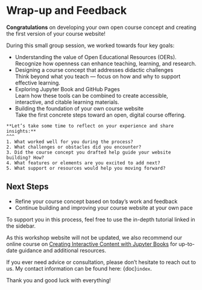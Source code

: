# Wrap-up and Feedback

**Congratulations** on developing your own open course concept and creating the first version of your course website!

During this small group session, we worked towards four key goals:

- Understanding the value of Open Educational Resources (OERs). 
Recognize how openness can enhance teaching, learning, and research.
- Designing a course concept that addresses didactic challenges  
Think beyond what you teach — focus on how and why to support effective learning.
- Exploring Jupyter Book and GitHub Pages  
Learn how these tools can be combined to create accessible, interactive, and citable learning materials.
- Building the foundation of your own course website  
Take the first concrete steps toward an open, digital course offering.

````{card} 
**Let’s take some time to reflect on your experience and share insights:**
^^^
1. What worked well for you during the process?
2. What challenges or obstacles did you encounter?
3. Did the course concept you drafted help guide your website building? How?
4. What features or elements are you excited to add next?
5. What support or resources would help you moving forward?
````

## Next Steps
- Refine your course concept based on today’s work and feedback
- Continue building and improving your course website at your own pace

To support you in this process, feel free to use the in-depth tutorial linked in the sidebar.

As this workshop website will not be updated, we also recommend our online course on [Creating Interactive Content with Jupyter Books](https://diler-digitell.github.io/tutorial_jupyter_books/general-information/index.html) for up-to-date guidance and additional resources.

If you ever need advice or consultation, please don’t hesitate to reach out to us. My contact information can be found here: {doc}`index`.

Thank you and good luck with everything! 
